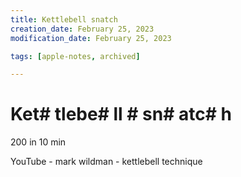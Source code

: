 ```yaml
---
title: Kettlebell snatch
creation_date: February 25, 2023
modification_date: February 25, 2023

tags: [apple-notes, archived]

---
```



# Ket# tlebe# ll # sn# atc# h

200 in 10 min

YouTube - mark wildman  - kettlebell technique 
